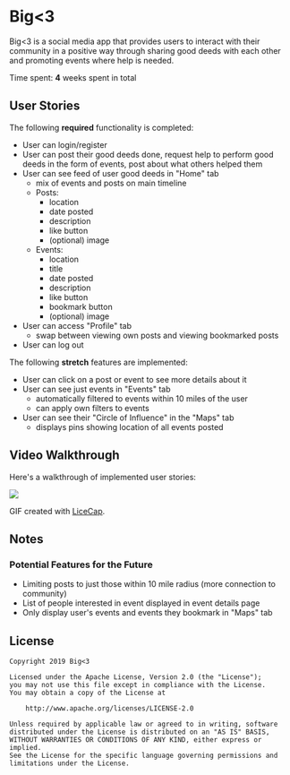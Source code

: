 # Big<3

Big<3 is a social media app that provides users to interact with their community in a positive way through sharing good deeds with each other and promoting events where help is needed.

Time spent: **4** weeks spent in total

## User Stories

The following **required** functionality is completed:

* User can login/register 
* User can post their good deeds done, request help to perform good deeds in the form of events, post about what others helped them
* User can see feed of user good deeds in "Home" tab
    * mix of events and posts on main timeline
    * Posts:
        * location
        * date posted
        * description
        * like button
        * (optional) image
    * Events:
        * location
        * title
        * date posted
        * description
        * like button
        * bookmark button
        * (optional) image
* User can access "Profile" tab 
    * swap between viewing own posts and viewing bookmarked posts
* User can log out

The following **stretch** features are implemented:

* User can click on a post or event to see more details about it
* User can see just events in "Events" tab
    * automatically filtered to events within 10 miles of the user
    * can apply own filters to events
* User can see their "Circle of Influence" in the "Maps" tab
    * displays pins showing location of all events posted


## Video Walkthrough

Here's a walkthrough of implemented user stories:

<img src='https://github.com/spiralcloudah/BigHeart/raw/master/BigHeart.gif' />

GIF created with [LiceCap](http://www.cockos.com/licecap/).

## Notes

### Potential Features for the Future

* Limiting posts to just those within 10 mile radius (more connection to community)
* List of people interested in event displayed in event details page
* Only display user's events and events they bookmark in "Maps" tab


## License

    Copyright 2019 Big<3

    Licensed under the Apache License, Version 2.0 (the "License");
    you may not use this file except in compliance with the License.
    You may obtain a copy of the License at

        http://www.apache.org/licenses/LICENSE-2.0

    Unless required by applicable law or agreed to in writing, software
    distributed under the License is distributed on an "AS IS" BASIS,
    WITHOUT WARRANTIES OR CONDITIONS OF ANY KIND, either express or implied.
    See the License for the specific language governing permissions and
    limitations under the License.
